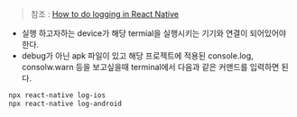 > 참조 : [How to do logging in React Native](https://stackoverflow.com/questions/30115372/how-to-do-logging-in-react-native)

- 실행 하고자하는 device가 해당 termial을 실행시키는 기기와 연결이 되어있어야 한다.
- debug가 아닌 apk 파일이 있고 해당 프로젝트에 적용된 console.log, consolw.warn 등을 보고싶을때 terminal에서 다음과 같은 커맨드를 입력하면 된다.

```bash
npx react-native log-ios
npx react-native log-android
```
